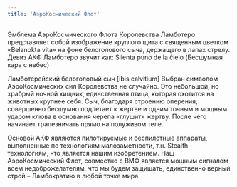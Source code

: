 ```yaml
---
title: 'АэроКосмический Флот'
---
```



Эмблема АэроКосмического Флота Королевства Ламботеро представляет собой изображение круглого щита с священным цветком «Belanokta vita» на фоне белоголового сыча, держащего в лапах стрелу.
Девиз АКФ Ламботеро звучит как: Silenta puno de la ĉielo (Бесшумная кара с небес)

Ламботерейский белоголовый сыч [ibis calvitium] Выбран символом АэроКосмических сил Королевства не случайно. Это небольшой, но храбрый ночной хищник, единственная птица, которая охотится на животных крупнее себя. Сыч, благодаря строению оперения, совершенно бесшумно подлетает к жертве и одним точным и мощным ударом клюва в основания черепа «глушит» жертву. После чего начинает трапезничать прямо на полуживом теле.

Основой АКФ являются пилотируемые и беспилотные аппараты, выполненные по технологиям малозаметности, т.н. Stealth – технологиям, что является нашим изобретением. Наш АэроКосмический Флот, совместно с ВМФ является мощным сигналом всем недоброжелателям, что мы будем защищать, единственно верный строй – Ламбократию в любой точке мира.
